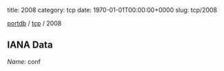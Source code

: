 title: 2008
category: tcp
date: 1970-01-01T00:00:00+0000
slug: tcp/2008

[portdb](/) / [tcp](/category/tcp.html) / 2008


## IANA Data

_Name:_ conf

